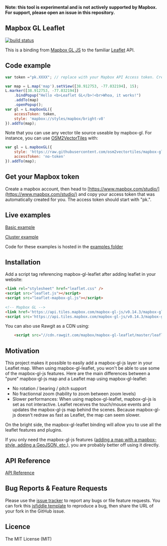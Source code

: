 **Note: this tool is experimental and is not actively supported by Mapbox. For support, please open an issue in this repository.**

## Mapbox GL Leaflet

[![build status](https://secure.travis-ci.org/mapbox/mapbox-gl-leaflet.png)](http://travis-ci.org/mapbox/mapbox-gl-leaflet)

This is a binding from [Mapbox GL JS](https://www.mapbox.com/mapbox-gl-js/api/) to the familiar
[Leaflet](http://leafletjs.com/) API.

## Code example
```javascript
var token ="pk.XXXX"; // replace with your Mapbox API Access token. Create a Mabpox account and find it on https://www.mapbox.com/studio/

var map = L.map('map').setView([38.912753, -77.032194], 15);
L.marker([38.912753, -77.032194])
    .bindPopup("Hello <b>Leaflet GL</b>!<br>Whoa, it works!")
    .addTo(map)
    .openPopup();
var gl = L.mapboxGL({
    accessToken: token,
    style: 'mapbox://styles/mapbox/bright-v8'
}).addTo(map);
```
Note that you can use any vector tile source useable by mapbox-gl. For instance, you can use [OSM2VectorTiles](http://osm2vectortiles.org/) with:
```javascript
var gl = L.mapboxGL({
	style: 'https://raw.githubusercontent.com/osm2vectortiles/mapbox-gl-styles/master/styles/bright-v9-cdn.json',
	accessToken: 'no-token'
}).addTo(map);
```

## Get your Mapbox token
Create a mapbox account, then head to [https://www.mapbox.com/studio/](https://www.mapbox.com/studio/) and copy your access token that was automatically created for you. The access token should start with "pk.".

## Live examples
[Basic example](http://rawgit.com/mapbox/mapbox-gl-leaflet/master/examples/basic.html)

[Cluster example](http://rawgit.com/mapbox/mapbox-gl-leaflet/master/examples/cluster.html)

Code for these examples is hosted in the [examples folder](https://github.com/mapbox/mapbox-gl-leaflet/tree/master/examples)

## Installation
Add a script tag referencing mapbox-gl-leaflet after adding leaflet in your website:
```html
<link rel="stylesheet" href="leaflet.css" />
<script src="leaflet.js"></script>
<script src="leaflet-mapbox-gl.js"></script>
	
<!-- Mapbox GL -->
<link href='https://api.tiles.mapbox.com/mapbox-gl-js/v0.14.3/mapbox-gl.css' rel='stylesheet' />
<script src='https://api.tiles.mapbox.com/mapbox-gl-js/v0.14.3/mapbox-gl.js'></script>
```
You can also use Rawgit as a CDN using:
```html
	<script src="//cdn.rawgit.com/mapbox/mapbox-gl-leaflet/master/leaflet-mapbox-gl.js"></script>
```

## Motivation
This project makes it possible to easily add a mapbox-gl-js layer in your Leaflet map. When using mapbox-gl-leaflet, you won't be able to use some of the mapbox-gl-js features. 
Here are the main differences between a "pure" mapbox-gl-js map and a Leaflet map using mapbox-gl-leaflet:
- No rotation / bearing / pitch support
- No fractionnal zoom (hability to zoom between zoom levels)
- Slower performances: When using mapbox-gl-leaflet, mapbox-gl-js is set as not interactive. Leaflet receives the touch/mouse events and updates the mapbox-gl-js map behind the scenes. Because mapbox-gl-js doesn't redraw as fast as Leaflet, the map can seem slower.

On the bright side, the mapbox-gl-leaflet binding will allow you to use all the leaflet features and plugins.

If you only need the mapbox-gl-js features ([adding a map with a mapbox-style, adding a GeoJSON, etc.](https://www.mapbox.com/mapbox-gl-js/examples/)), you are probably better off using it directly.

## API Reference
[API Reference](API.md)

## Bug Reports & Feature Requests
Please use the [issue tracker](https://github.com/mapbox/mapbox-gl-leaflet/issues) to report any bugs or file feature requests.
You can fork this [jsfiddle template](https://jsfiddle.net/fnicollet/9w9er53v/) to reproduce a bug, then share the URL of your fork in the GitHub issue.

## Licence
The MIT License (MIT)
